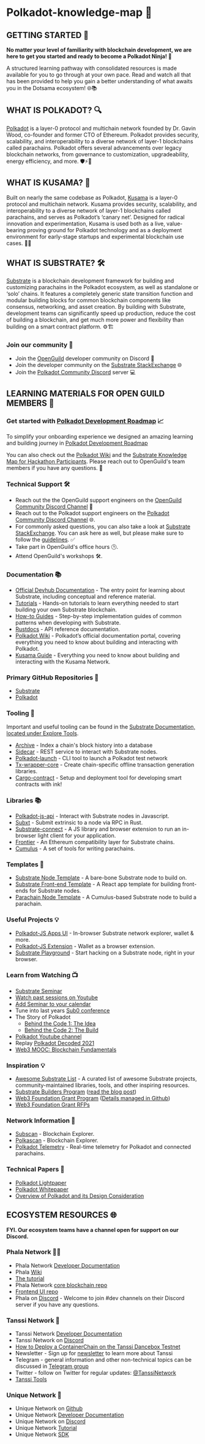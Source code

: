 # Polkadot-knowledge-map 🚀

## GETTING STARTED 🌟

**No matter your level of familiarity with blockchain development, we are here to get you started and ready to become a Polkadot Ninja! 🥋**

A structured learning pathway with consolidated resources is made available for you to go through at your own pace. Read and watch all that has been provided to help you gain a better understanding of what awaits you in the Dotsama ecosystem! 🌐📚

## WHAT IS POLKADOT? 🔍

[Polkadot](https://polkadot.network/utm_source=devpost&utm_medium=referral&utm_campaign=hackathon%20north%20america&utm_content=technical%20resources) is a layer-0 protocol and multichain network founded by Dr. Gavin Wood, co-founder and former CTO of Ethereum. Polkadot provides security, scalability, and interoperability to a diverse network of layer-1 blockchains called parachains. Polkadot offers several advancements over legacy blockchain networks, from governance to customization, upgradeability, energy efficiency, and more. 🛡️⚡🔗

## WHAT IS KUSAMA? 🎨

Built on nearly the same codebase as Polkadot, [Kusama](https://kusama.network/utm_source=devpost&utm_medium=referral&utm_campaign=hackathon%20north%20america&utm_content=technical%20resources) is a layer-0 protocol and multichain network. Kusama provides security, scalability, and interoperability to a diverse network of layer-1 blockchains called parachains, and serves as Polkadot’s ‘canary net’. Designed for radical innovation and experimentation, Kusama is used both as a live, value-bearing proving ground for Polkadot technology and as a deployment environment for early-stage startups and experimental blockchain use cases. 🚀🧪

## WHAT IS SUBSTRATE? 🛠️

[Substrate](https://www.substrate.io/utm_source=devpost&utm_medium=referral&utm_campaign=hackathon%20north%20america&utm_content=technical%20resources) is a blockchain development framework for building and customizing parachains in the Polkadot ecosystem, as well as standalone or ‘solo’ chains. It features a completely generic state transition function and modular building blocks for common blockchain components like consensus, networking, and asset creation. By building with Substrate, development teams can significantly speed up production, reduce the cost of building a blockchain, and get much more power and flexibility than building on a smart contract platform. ⚙️🏗️

### Join our community 🤝

* Join the [OpenGuild](https://discord.gg/GVP6tbG3) developer community on Discord 💬
* Join the developer community on the [Substrate StackExchange](https://substrate.stackexchange.com/) 🌐
* Join the [Polkadot Community Discord](https://discord.gg/Vc8V2nMmgP) server 💻

## LEARNING MATERIALS FOR OPEN GUILD MEMBERS 📘

### Get started with [Polkadot Development Roadmap](https://roadmap.sh/r?id=659a4664ae22c12523369370) 📈
To simplify your onboarding experience we designed an amazing learning and building journey in [Polkadot Development Roadmap](https://roadmap.sh/r?id=659a4664ae22c12523369370)

You can also check out the [Polkadot Wiki](https://wiki.polkadot.network/?utm_source=devpost&utm_medium=referral&utm_campaign=hackathon%20north%20america&utm_content=technical%20resources) and the [Substrate Knowledge Map for Hackathon Participants](https://github.com/substrate-developer-hub/hackathon-knowledge-map). Please reach out to OpenGuild's team members if you have any questions. 📝

### Technical Support 🛠️
* Reach out the the OpenGuild support engineers on the [OpenGuild Community Discord Channel](https://discord.gg/GVP6tbG3) 🔧
* Reach out to the Polkadot support engineers on the [Polkadot Community Discord Channel](https://discord.gg/Vc8V2nMmgP) 🌐. 
* For commonly asked questions, you can also take a look at [Substrate StackExchange](https://substrate.stackexchange.com/). You can ask here as well, but please make sure to follow the [guidelines](https://substrate.stackexchange.com/help/how-to-ask). ✅
* Take part in OpenGuild's office hours 🕒.
* Attend OpenGuild's workshops 🛠️.

### Documentation 📚
* [Official Devhub Documentation](https://docs.substrate.io/v3/getting-started/overview/?utm_source=devpost&utm_medium=referral&utm_campaign=hackathon%20north%20america&utm_content=technical%20resources) - The entry point for learning about Substrate, including conceptual and reference material.
* [Tutorials](https://docs.substrate.io/tutorials/v3/?utm_source=devpost&utm_medium=referral&utm_campaign=hackathon%20north%20america&utm_content=technical%20resources) - Hands-on tutorials to learn everything needed to start building your own Substrate blockchain.
* [How-to Guides](https://docs.substrate.io/how-to-guides/v3/?utm_source=devpost&utm_medium=referral&utm_campaign=hackathon%20north%20america&utm_content=technical%20resources) - Step-by-step implementation guides of common patterns when developing with Substrate.
* [Rustdocs](https://paritytech.github.io/substrate/) - API reference documentation.
* [Polkadot Wiki](https://wiki.polkadot.network/docs/getting-started?utm_source=devpost&utm_medium=referral&utm_campaign=hackathon%20north%20america&utm_content=technical%20resources) - Polkadot’s official documentation portal, covering everything you need to know about building and interacting with Polkadot.
* [Kusama Guide](https://guide.kusama.network/docs/kusama-getting-started?utm_source=devpost&utm_medium=referral&utm_campaign=hackathon%20north%20america&utm_content=technical%20resources) - Everything you need to know about building and interacting with the Kusama Network.

### Primary GitHub Repositories 📂

* [Substrate](https://github.com/paritytech/substrate)
* [Polkadot](https://github.com/paritytech/polkadot)

### Tooling 🔧
Important and useful tooling can be found in the [Substrate Documentation, located under Explore Tools](https://docs.substrate.io/v3/tools/?utm_source=devpost&utm_medium=referral&utm_campaign=hackathon%20north%20america&utm_content=technical%20resources).  

* [Archive](https://github.com/paritytech/substrate-archive) - Index a chain's block history into a database
* [Sidecar](https://github.com/paritytech/substrate-api-sidecar) - REST service to interact with Substrate nodes.
* [Polkadot-launch](https://github.com/paritytech/polkadot-launch) - CLI tool to launch a Polkadot test network
* [Tx-wrapper-core](https://github.com/paritytech/txwrapper-core) - Create chain-specific offline transaction generation libraries. 
* [Cargo-contract](https://github.com/paritytech/cargo-contract) - Setup and deployment tool for developing smart contracts with ink!

### Libraries 📚
* [Polkadot-js-api](https://polkadot.js.org/docs/) - Interact with Substrate nodes in Javascript.
* [Subxt](https://github.com/paritytech/subxt) - Submit extrinsic to a node via RPC in Rust.
* [Substrate-connect](https://github.com/paritytech/substrate-connect) - A JS library and browser extension to run an in-browser light client for your application.
* [Frontier](https://github.com/paritytech/frontier) - An Ethereum compatibility layer for Substrate chains.
* [Cumulus](https://github.com/paritytech/cumulus) - A set of tools for writing parachains.

### Templates 📝
* [Substrate Node Template](https://github.com/substrate-developer-hub/substrate-node-template) - A bare-bone Substrate node to build on.
* [Substrate Front-end Template](https://github.com/substrate-developer-hub/substrate-front-end-template) - A React app template for building front-ends for Substrate nodes.
* [Parachain Node Template](https://github.com/substrate-developer-hub/substrate-parachain-template) - A Cumulus-based Substrate node to build a parachain.

### Useful Projects 💡
* [Polkadot-JS Apps UI](https://polkadot.js.org/apps/) - In-browser Substrate network explorer, wallet & more.
* [Polkadot-JS Extension](https://polkadot.js.org/extension) - Wallet as a browser extension.
* [Substrate Playground](https://playground.substrate.dev/) - Start hacking on a Substrate node, right in your browser.

### Learn from Watching 📺
* [Substrate Seminar](https://www.crowdcast.io/e/substrate-seminar-2/register)
* [Watch past sessions on Youtube](https://www.youtube.com/playlist?list=PLp0_ueXY_enXRfoaW7sTudeQH10yDvFOS)
* [Add Seminar to your calendar](https://calendar.google.com/calendar/u/0?cid=Y192cXBsamk3cXY2ajBvcDVrbmdwMGR0cjUzc0Bncm91cC5jYWxlbmRhci5nb29nbGUuY29t)
* Tune into last years [Sub0 conference](https://sub0.substrate.io/)
* The Story of Polkadot
  * [Behind the Code 1: The Idea](https://www.youtube.com/watch?v=GcOKXAOh4Xw)
  * [Behind the Code 2: The Build](https://www.youtube.com/watch?v=EY5qGOuV30w)
* [Polkadot Youtube channel](https://www.youtube.com/channel/UCB7PbjuZLEba_znc7mEGNgw)
* Replay [Polkadot Decoded 2021](https://www.youtube.com/playlist?list=PLOyWqupZ-WGuAB8z_PkZD6f-IA6CUONFb)
* [Web3 MOOC: Blockchain Fundamentals](https://www.youtube.com/playlist?list=PLxVihxZC42nF_MCN9PTvZMIifRjx9cZ2J)

### Inspiration 💡
* [Awesome Substrate List](https://github.com/substrate-developer-hub/awesome-substrate) - A curated list of awesome Substrate projects, community-maintained libraries, tools, and other inspiring resources.
* [Substrate Builders Program](https://substrate.io/ecosystem/substrate-builders-program/?utm_source=devpost&utm_medium=referral&utm_campaign=hackathon%20north%20america&utm_content=technical%20resources) ([read the blog post](https://www.parity.io/blog/substrate-builders-program-update-builders-for-builders?utm_source=devpost&utm_medium=referral&utm_campaign=hackathon%20north%20america&utm_content=technical%20resources))
* [Web3 Foundation Grant Program](https://web3.foundation/grants/) ([Details managed in Github](https://github.com/w3f/Grants-Program/))
* [Web3 Foundation Grant RFPs](https://github.com/w3f/Grants-Program/tree/master/rfps)

### Network Information 📡
* [Subscan](https://www.subscan.io/) - Blockchain Explorer.
* [Polkascan](https://polkascan.io/) - Blockchain Explorer.
* [Polkadot Telemetry](https://telemetry.polkadot.io/) - Real-time telemetry for Polkadot and connected parachains.

### Technical Papers 📄
* [Polkadot Lightpaper](https://polkadot.network/Polkadot-lightpaper.pdf)
* [Polkadot Whitepaper](https://polkadot.network/PolkaDotPaper.pdf)
* [Overview of Polkadot and its Design Consideration](https://polkadot.network/PolkaDotPaper.pdf)

## ECOSYSTEM RESOURCES 🌐

**FYI. Our ecosystem teams have a channel open for support on our Discord.**

### Phala Network 🕵️‍♂️

* Phala Network [Developer Documentation](https://wiki.phala.network/en-us/build/developer/intro/)
* Phala [Wiki](https://wiki.phala.network/)
* [The tutorial](https://wiki.phala.network/en-us/build/developer/fat-contract-tutorial/)
* Phala Network [core blockchain repo](https://github.com/Phala-Network/phala-blockchain)
* [Frontend UI repo](https://github.com/Phala-Network/js-sdk)
* Phala on [Discord](https://discord.com/invite/myBmQu5) - Welcome to join #dev channels on their Discord server if you have any questions.

### Tanssi Network 💃

* Tanssi Network [Developer Documentation](https://apps.tanssi.network/)
* Tanssi Network on [Discord](https://discord.gg/kuyPhew2KB)
* [How to Deploy a ContainerChain on the Tanssi Dancebox Testnet](https://www.youtube.com/watch?v=Ovasc7uAXpk)
* Newsletter - Sign up for [newsletter](https://www.tanssi.network/newsletter) to learn more about Tanssi
* Telegram - general information and other non-technical topics can be discussed in [Telegram group](https://t.me/tanssiofficial)
* Twitter - follow on Twitter for regular updates: [@TanssiNetwork](https://twitter.com/TanssiNetwork)
* [Tanssi Tools](https://github.com/moondance-labs/tanssi-tools)

### Unique Network 🦄

* Unique Network on [Github](https://github.com/UniqueNetwork)
* Unique Network [Developer Documentation](https://docs.unique.network/)
* Unique Network on [Discord](https://discord.com/invite/uniquenetwork)
* Unique Network [Tutorial](https://docs.unique.network/tutorials)
* Unique Network [SDK](https://docs.unique.network/build/sdk/getting-started.html)
